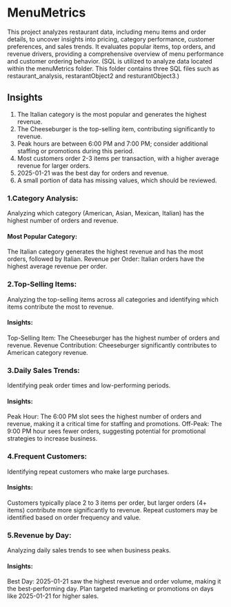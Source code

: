 # MenuMetrics
This project analyzes restaurant data, including menu items and order details, to uncover insights into pricing, category performance, customer preferences, and sales trends. It evaluates popular items, top orders, and revenue drivers, providing a comprehensive overview of menu performance and customer ordering behavior.
(SQL is utilized to analyze data located within the menuMetrics folder. This folder contains three SQL files such as restaurant_analysis, restarantObject2 and resturantObject3.)

## Insights
1. The Italian category is the most popular and generates the highest revenue.
2. The Cheeseburger is the top-selling item, contributing significantly to revenue.
3. Peak hours are between 6:00 PM and 7:00 PM; consider additional staffing or promotions during this period.
4. Most customers order 2-3 items per transaction, with a higher average revenue for larger orders.
5. 2025-01-21 was the best day for orders and revenue.
6. A small portion of data has missing values, which should be reviewed.

### 1.Category Analysis:

Analyzing which category (American, Asian, Mexican, Italian) has the highest number of orders and revenue.
#### Most Popular Category: 
The Italian category generates the highest revenue and has the most orders, followed by Italian.
Revenue per Order: Italian orders have the highest average revenue per order.

###  2.Top-Selling Items:

Analyzing the top-selling items across all categories and identifying which items contribute the most to revenue.
#### Insights:
Top-Selling Item: The Cheeseburger has the highest number of orders and revenue.
Revenue Contribution: Cheeseburger significantly contributes to American category revenue.

### 3.Daily Sales Trends:

Identifying peak order times and low-performing periods.
#### Insights:
Peak Hour: The 6:00 PM slot sees the highest number of orders and revenue, making it a critical time for staffing and promotions.
Off-Peak: The 9:00 PM hour sees fewer orders, suggesting potential for promotional strategies to increase business.

### 4.Frequent Customers:

Identifying repeat customers who make large purchases.
#### Insights:
Customers typically place 2 to 3 items per order, but larger orders (4+ items) contribute more significantly to revenue.
Repeat customers may be identified based on order frequency and value.

###  5.Revenue by Day:

Analyzing daily sales trends to see when business peaks.
#### Insights:
Best Day: 2025-01-21 saw the highest revenue and order volume, making it the best-performing day.
Plan targeted marketing or promotions on days like 2025-01-21 for higher sales.





